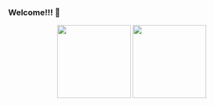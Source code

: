 ### Welcome!!! 👋

<div align=center>
<img height="150em" src="https://github-readme-stats.vercel.app/api?username=caionobile&show_icons=true&theme=tokyonight&hide_border=true&hide_rank=true"/>
<img height="150em" src="https://github-readme-stats.vercel.app/api/top-langs/?username=caionobile&layout=compact&theme=tokyonight&hide_border=true&card_width=450"/>
<div>
